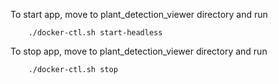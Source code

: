 To start app, move to plant_detection_viewer directory and run
```
    ./docker-ctl.sh start-headless
```

To stop app, move to plant_detection_viewer directory and run
```
    ./docker-ctl.sh stop
```

